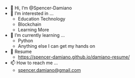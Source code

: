 <!---
Spencer-Damiano/Spencer-Damiano is a ✨ special ✨ repository because its `README.md` (this file) appears on your GitHub profile.
You can click the Preview link to take a look at your changes.
Created - 2022/06/15
Updated - 2023/09/16
--->

- 👋 Hi, I’m @Spencer-Damiano
- 👀 I’m interested in ...
    - Education Technology
    - Blockchain
    - Learning More
- 🌱 I’m currently learning ...
    - Python
    - Anything else I can get my hands on
- 📜 Resume
    - https://spencer-damiano.github.io/damiano-resume/
- 📫 How to reach me ...
    - spencer.damiano@gmail.com


